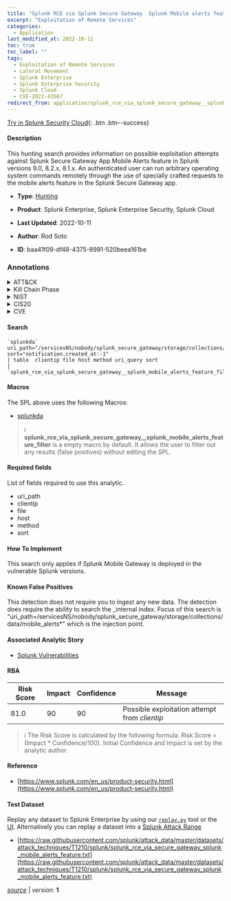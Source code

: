 ```yaml
---
title: "Splunk RCE via Splunk Secure Gateway  Splunk Mobile alerts feature"
excerpt: "Exploitation of Remote Services"
categories:
  - Application
last_modified_at: 2022-10-11
toc: true
toc_label: ""
tags:
  - Exploitation of Remote Services
  - Lateral Movement
  - Splunk Enterprise
  - Splunk Enterprise Security
  - Splunk Cloud
  - CVE-2022-43567
redirect_from: application/splunk_rce_via_splunk_secure_gateway__splunk_mobile_alerts_feature/
---
```




[Try in Splunk Security Cloud](https://www.splunk.com/en_us/cyber-security.html){: .btn .btn--success}

#### Description

This hunting search provides information on possible exploitation attempts against Splunk Secure Gateway App Mobile Alerts feature in Splunk versions 9.0, 8.2.x, 8.1.x. An authenticated user can run arbitrary operating system commands remotely through the use of specially crafted requests to the mobile alerts feature in the Splunk Secure Gateway app.

- **Type**: [Hunting](https://github.com/splunk/security_content/wiki/Detection-Analytic-Types)
- **Product**: Splunk Enterprise, Splunk Enterprise Security, Splunk Cloud

- **Last Updated**: 2022-10-11
- **Author**: Rod Soto
- **ID**: baa41f09-df48-4375-8991-520beea161be

### Annotations
<details>
  <summary>ATT&CK</summary>

<div markdown="1">

#### [ATT&CK](https://attack.mitre.org/)

| ID          | Technique   | Tactic         |
| ----------- | ----------- |--------------- |
| [T1210](https://attack.mitre.org/techniques/T1210/) | Exploitation of Remote Services | Lateral Movement |

</div>
</details>


<details>
  <summary>Kill Chain Phase</summary>

<div markdown="1">

* Exploitation


</div>
</details>


<details>
  <summary>NIST</summary>

<div markdown="1">

* DE.CM



</div>
</details>

<details>
  <summary>CIS20</summary>

<div markdown="1">

* CIS 3
* CIS 5
* CIS 16



</div>
</details>

<details>
  <summary>CVE</summary>

<div markdown="1">

| ID          | Summary | [CVSS](https://nvd.nist.gov/vuln-metrics/cvss) |
| ----------- | ----------- | -------------- |
| [CVE-2022-43567](https://nvd.nist.gov/vuln/detail/CVE-2022-43567) | In Splunk Enterprise versions below 8.2.9, 8.1.12, and 9.0.2, an authenticated user can run arbitrary operating system commands remotely through the use of specially crafted requests to the mobile alerts feature in the Splunk Secure Gateway app. | None |



</div>
</details>


#### Search

```
`splunkda` uri_path="/servicesNS/nobody/splunk_secure_gateway/storage/collections/data/mobile_alerts*" sort="notification.created_at:-1" 
| table  clientip file host method uri_query sort 
| `splunk_rce_via_splunk_secure_gateway__splunk_mobile_alerts_feature_filter`
```

#### Macros
The SPL above uses the following Macros:
* [splunkda](https://github.com/splunk/security_content/blob/develop/macros/splunkda.yml)

> :information_source:
> **splunk_rce_via_splunk_secure_gateway__splunk_mobile_alerts_feature_filter** is a empty macro by default. It allows the user to filter out any results (false positives) without editing the SPL.



#### Required fields
List of fields required to use this analytic.
* uri_path
* clientip
* file
* host
* method
* sort



#### How To Implement
This search only applies if Splunk Mobile Gateway is deployed in the vulnerable Splunk versions.
#### Known False Positives
This detection does not require you to ingest any new data. The detection does require the ability to search the _internal index. Focus of this search is &#34;uri_path=/servicesNS/nobody/splunk_secure_gateway/storage/collections/data/mobile_alerts*&#34; which is the injection point.

#### Associated Analytic Story
* [Splunk Vulnerabilities](/stories/splunk_vulnerabilities)




#### RBA

| Risk Score  | Impact      | Confidence   | Message      |
| ----------- | ----------- |--------------|--------------|
| 81.0 | 90 | 90 | Possible exploitation attempt from $clientip$ |


> :information_source:
> The Risk Score is calculated by the following formula: Risk Score = (Impact * Confidence/100). Initial Confidence and Impact is set by the analytic author.


#### Reference

* [https://www.splunk.com/en_us/product-security.html](https://www.splunk.com/en_us/product-security.html)



#### Test Dataset
Replay any dataset to Splunk Enterprise by using our [`replay.py`](https://github.com/splunk/attack_data#using-replaypy) tool or the [UI](https://github.com/splunk/attack_data#using-ui).
Alternatively you can replay a dataset into a [Splunk Attack Range](https://github.com/splunk/attack_range#replay-dumps-into-attack-range-splunk-server)

* [https://raw.githubusercontent.com/splunk/attack_data/master/datasets/attack_techniques/T1210/splunk/splunk_rce_via_secure_gateway_splunk_mobile_alerts_feature.txt](https://raw.githubusercontent.com/splunk/attack_data/master/datasets/attack_techniques/T1210/splunk/splunk_rce_via_secure_gateway_splunk_mobile_alerts_feature.txt)



[*source*](https://github.com/splunk/security_content/tree/develop/detections/application/splunk_rce_via_splunk_secure_gateway__splunk_mobile_alerts_feature.yml) \| *version*: **1**